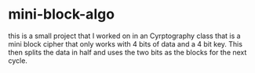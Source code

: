 # mini-block-algo

this is a small project that I worked on in an Cyrptography class that is a mini block cipher that only works with 4 bits of data and a 4 bit key. This then splits the data in half and uses the two bits as the blocks for the next cycle.
